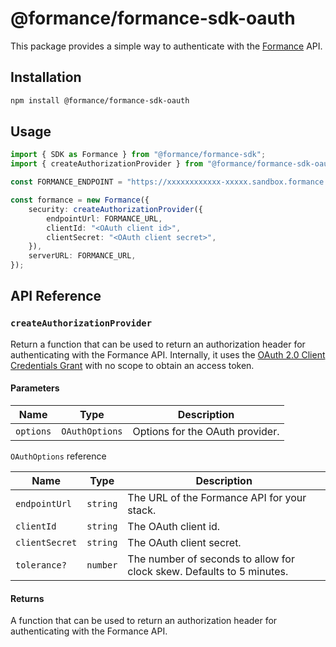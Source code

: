 # @formance/formance-sdk-oauth

This package provides a simple way to authenticate with the [Formance](https://formance.com) API.

## Installation

```bash
npm install @formance/formance-sdk-oauth
```

## Usage

```typescript
import { SDK as Formance } from "@formance/formance-sdk";
import { createAuthorizationProvider } from "@formance/formance-sdk-oauth"

const FORMANCE_ENDPOINT = "https://xxxxxxxxxxxx-xxxxx.sandbox.formance.cloud"

const formance = new Formance({
    security: createAuthorizationProvider({
        endpointUrl: FORMANCE_URL,
        clientId: "<OAuth client id>",
        clientSecret: "<OAuth client secret>",
    }),
    serverURL: FORMANCE_URL,
});
```

## API Reference

### `createAuthorizationProvider`

Return a function that can be used to return an authorization header for authenticating with the Formance API. Internally, it uses the [OAuth 2.0 Client Credentials Grant](https://tools.ietf.org/html/rfc6749#section-4.4) with no scope to obtain an access token.

#### Parameters

| Name | Type | Description |
| --- | --- | --- |
| `options` | `OAuthOptions` | Options for the OAuth provider. |

`OAuthOptions` reference

| Name | Type | Description |
| --- | --- | --- |
| `endpointUrl` | `string` | The URL of the Formance API for your stack. |
| `clientId` | `string` | The OAuth client id. |
| `clientSecret` | `string` | The OAuth client secret. |
| `tolerance?` | `number` | The number of seconds to allow for clock skew. Defaults to 5 minutes. |

#### Returns

A function that can be used to return an authorization header for authenticating with the Formance API.

